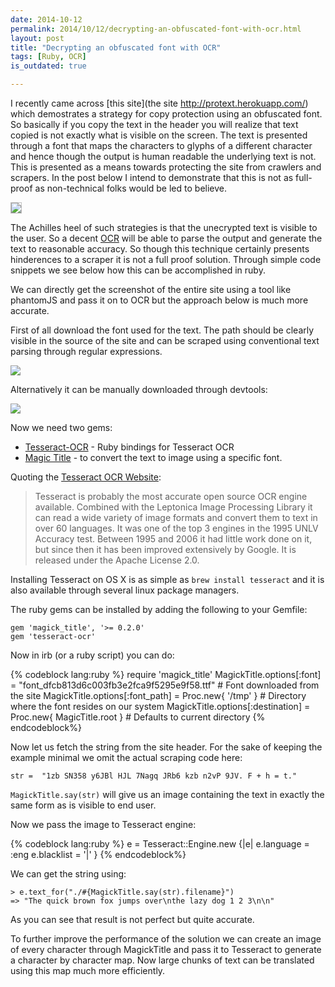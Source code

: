 ```yaml
---
date: 2014-10-12
permalink: 2014/10/12/decrypting-an-obfuscated-font-with-ocr.html
layout: post
title: "Decrypting an obfuscated font with OCR"
tags: [Ruby, OCR]
is_outdated: true

---
```


I recently came across [this site](the site http://protext.herokuapp.com/) which demostrates a strategy for copy protection using an obfuscated font. So basically if you copy the text in the header you will realize that text copied is not exactly what is visible on the screen. The text is presented through a font that maps the characters to glyphs of a different character and hence though the output is human readable the underlying text is not. This is presented as a means towards protecting the site from crawlers and scrapers. In the post below I intend to demonstrate that this is not as full-proof as non-technical folks would be led to believe.

<img src="/images/protext_site.png" style="border: 1px solid silver;"/>

The Achilles heel of such strategies is that the unecrypted text is visible to the user. So a decent [OCR](http://en.wikipedia.org/wiki/Optical_character_recognition) will be able to parse the output and generate the text to reasonable accuracy. So though this technique certainly presents hinderences to a scraper it is not a full proof solution. Through simple code snippets we see below how this can be accomplished in ruby.

We can directly get the screenshot of the entire site using a tool like phantomJS and pass it on to OCR but the approach below is much more accurate.

First of all download the font used for the text. The path should be clearly visible in the source of the site and can be scraped using conventional text parsing through regular expressions.

<img src="/images/protext_css_source.png"/>

Alternatively it can be manually downloaded through devtools:

<img src="/images/protext_devtools_font.png"/>

Now we need two gems:

- [Tesseract-OCR](https://www.ruby-toolbox.com/projects/tesseract-ocr) - Ruby bindings for Tesseract OCR
- [Magic Title](https://www.ruby-toolbox.com/projects/magick_title) - to convert the text to image using a specific font.

Quoting the [Tesseract OCR Website](http://code.google.com/p/tesseract-ocr/):

> Tesseract is probably the most accurate open source OCR engine available. Combined with the Leptonica Image Processing Library it can read a wide variety of image formats and convert them to text in over 60 languages. It was one of the top 3 engines in the 1995 UNLV Accuracy test. Between 1995 and 2006 it had little work done on it, but since then it has been improved extensively by Google. It is released under the Apache License 2.0.

Installing Tesseract on OS X is as simple as `brew install tesseract` and it is also available through several linux package managers.

The ruby gems can be installed by adding the following to your Gemfile:

    gem 'magick_title', '>= 0.2.0'
    gem 'tesseract-ocr'

Now in irb (or a ruby script) you can do:

{% codeblock lang:ruby %}
require 'magick_title'
MagickTitle.options[:font] = "font_dfcb813d6c003fb3e2fca9f5295e9f58.ttf"  # Font downloaded from the site
MagickTitle.options[:font_path] =  Proc.new{ '/tmp' }  # Directory where the font resides on our system
MagickTitle.options[:destination] =  Proc.new{ MagicTitle.root } # Defaults to current directory
{% endcodeblock%}

Now let us fetch the string from the site header. For the sake of keeping the example minimal we omit the actual scraping code here:

    str =  "1zb SN358 y6JBl HJL 7Nagq JRb6 kzb n2vP 9JV. F + h = t."

`MagickTitle.say(str)` will give us an image containing the text in exactly the same form as is visible to end user.

Now we pass the image to Tesseract engine:

{% codeblock lang:ruby %}
e = Tesseract::Engine.new {|e|
    e.language  = :eng
    e.blacklist = '|'
}
{% endcodeblock%}

We can get the string using:

    > e.text_for("./#{MagickTitle.say(str).filename}")
    => "The quick brown fox jumps over\nthe lazy dog 1 2 3\n\n"

As you can see that result is not perfect but quite accurate.

To further improve the performance of the solution we can create an image of every character through MagickTitle and pass it to Tesseract to generate a character by character map. Now large chunks of text can be translated using this map much more efficiently.
